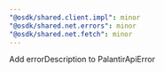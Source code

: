 ```yaml
---
"@osdk/shared.client.impl": minor
"@osdk/shared.net.errors": minor
"@osdk/shared.net.fetch": minor
---
```


Add errorDescription to PalantirApiError
